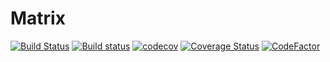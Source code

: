 # Matrix

[![Build Status](https://travis-ci.org/disrado/matrix.svg?branch=master)](https://travis-ci.org/disrado/matrix)
[![Build status](https://ci.appveyor.com/api/projects/status/bxnc5x8ra7y5h1w8?svg=true)](https://ci.appveyor.com/project/disrado/matrix)
[![codecov](https://codecov.io/gh/disrado/matrix/branch/master/graph/badge.svg)](https://codecov.io/gh/disrado/matrix)
[![Coverage Status](https://coveralls.io/repos/github/disrado/matrix/badge.svg?branch=master)](https://coveralls.io/github/disrado/matrix?branch=master)
[![CodeFactor](https://www.codefactor.io/repository/github/disrado/matrix/badge)](https://www.codefactor.io/repository/github/disrado/matrix)